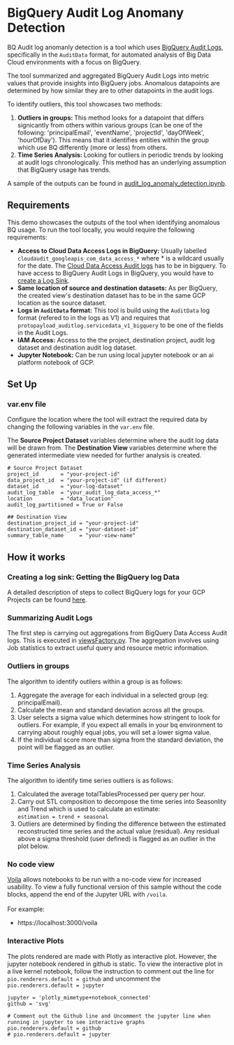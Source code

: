 # BigQuery Audit Log Anomany Detection
BQ Audit log anomanly detection is a tool which uses [BigQuery Audit Logs](https://cloud.google.com/bigquery/docs/reference/auditlogs), specifically in the `AuditData` format, for automated analysis of Big Data Cloud environments with a focus on BigQuery. 


The tool summarized and aggregated BigQuery Audit Logs into metric values that provide insights into BigQuery jobs. Anomalous datapoints are determined by how similar they are to other datapoints in the audit logs. 


To identify outliers, this tool showcases two methods: 

1. <b> Outliers in groups: </b> This method looks for a datapoint that differs signicantly from others within various groups (can be one of the following: 'principalEmail', 'eventName', 'projectId', 'dayOfWeek', 'hourOfDay'). This means that it identifies entities within the group which use BQ differently (more or less) from others. 
2.  <b> Time Series Analysis: </b> Looking for outliers in periodic trends by looking at audit logs chronologically. This method has an underlying assumption that BigQuery usage has trends.

A sample of the outputs can be found in [audit_log_anomaly_detection.ipynb](audit_log_anomaly_detection.ipynb).


## Requirements
This demo showcases the outputs of the tool when identifying anomalous BQ usage. To run the tool locally, you would require the following requirements:

* <b>Access to Cloud Data Access Logs in BigQuery:</b> Usually labelled `cloudaudit_googleapis_com_data_access_*` where * is a wildcard usually for the date. The [Cloud Data Access Audit logs](https://cloud.google.com/logging/docs/audit#:~:text=Data%20Access%20audit%20logs%20contain,read%20user%2Dprovided%20resource%20data.) has to be in bigquery. To have access to BigQuery Audit Logs in BigQuery, you would have to [create a Log Sink](https://cloud.google.com/logging/docs/export/configure_export_v2). 
* <b>Same location of source and destination datasets:</b> As per BigQuery, the created view's destination dataset has to be in the same GCP location as the source dataset. 
* <b>Logs in `AuditData` format:</b> This tool is build using the `AuditData` log format (refered to in the logs as V1) and requires that `protopayload_auditlog.servicedata_v1_bigquery` to be one of the fields in the Audit Logs. 
* <b>IAM Access:</b> Access to the the project, destination project, audit log dataset and destination audit log dataset. 
* <b>Jupyter Notebook:</b> Can be run using local jupyter notebook or an ai platform notebook of GCP. 

## Set Up 
### var.env file
Configure the location where the tool will extract the required data by changing the following variables in the `var.env` file. 

The <b> Source Project Dataset </b> variables determine where the audit log data will be drawn from. The <b> Destination View </b> variables determine where the generated intermediate view needed for further analysis is created. 

```
# Source Project Dataset
project_id       = "your-project-id"
data_project_id  = "your-project-id" (if different)
dataset_id       = "your-log-dataset"
audit_log_table  = "your_audit_log_data_access_*"
location         = "data_location"
audit_log_partitioned = True or False 

## Destination View 
destination_project_id = "your-project-id"
destination_dataset_id = "your-dataset-id"
summary_table_name     = "your-view-name"
```

## How it works
### <b> Creating a log sink: Getting the BigQuery log Data </b>

A detailed description of steps to collect BigQuery logs for your GCP Projects can be found [here](https://cloud.google.com/logging/docs/export/configure_export_v2).

### <b> Summarizing Audit Logs </b>
The first step is carrying out aggregations from BigQuery Data Access Audit logs. This is executed in [viewsFactory.py](viewsFactory.py). The aggregation involves using Job statistics to extract useful query and resource metric information. 

### <b> Outliers in groups </b>
The algorithm to identify outliers within a group is as follows: 
1. Aggregate the average for each individual in a selected group (eg: principalEmail). 
2. Calculate the mean and standard deviation across all the groups. 
3. User selects a sigma value which determines how stringent to look for outliers. For example, if you expect all emails in your bq environment to carrying about roughly equal jobs, you will set a lower sigma value. 
3. If the individual score more than sigma from the standard deviation, the point will be flagged as an outlier. 

### <b> Time Series Analysis </b>
The algorithm to identify time series outliers is as follows: 
1. Calculated the average totalTablesProcessed per query per hour.
2. Carry out STL composition to decompose the time series into Seasonlity and Trend which is used to calculate an estimate: <br>
`estimation = trend + seasonal`
3. Outliers are determined by finding the difference between the estimated reconstructed time series and the actual value (residual). Any residual above a sigma threshold (user defined) is flagged as an outlier in the plot below. 
 
### <b> No code view </b>
[Voila](https://github.com/voila-dashboards/voila) allows notebooks to be run with a no-code view for increased usability. 
To view a fully functional version of this sample without the code blocks, append the end of the Jupyter URL with `/voila`. <br> <br>
For example: 
* https://localhost:3000/voila

### <b>Interactive Plots</b>
The plots rendered are made with Plotly as interactive plot. However, the jupyter notebook rendered in github is static. To view the interactive plot in a live kernel notebook, follow the instruction to comment out the line for `pio.renderers.default = github` and uncomment the `pio.renderers.default = jupyter`
```
jupyter = 'plotly_mimetype+notebook_connected'
github = 'svg'

# Comment out the Github line and Uncomment the jupyter line when running in jupyter to see interactive graphs
pio.renderers.default = github
# pio.renderers.default = jupyter
```